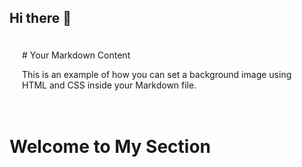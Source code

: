 ## Hi there 👋

<div style="background-image: url('/resources/rain1.webp'); background-repeat: repeat; padding: 20px;">
# Your Markdown Content

This is an example of how you can set a background image using HTML and CSS inside your Markdown file.

</div>

<div
        style="background-image: url
               ('https://media.geeksforgeeks.org/wp-content/uploads/20240503171539/GeeksforGeeksInterviewSeriesPracticeToCrackCodingRounds.gif'); 
              background-size: cover;
               background-repeat: no-repeat; 
               background-position: center center;
               height: 100vh;">
        <h1>Welcome to My Section</h1>
</div>





